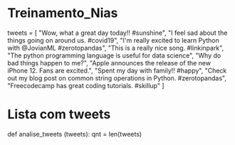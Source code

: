 # Treinamento_Nias

tweets = [
"Wow, what a great day today!! #sunshine",
"I feel sad about the things going on around us. #covid19",
"I'm really excited to learn Python with @JovianML #zerotopandas",
"This is a really nice song. #linkinpark",
"The python programming language is useful for data science",
"Why do bad things happen to me?",
"Apple announces the release of the new iPhone 12. Fans are excited.",
"Spent my day with family!! #happy",
"Check out my blog post on common string operations in Python. #zerotopandas",
"Freecodecamp has great coding tutorials. #skillup"
]
# Lista com tweets

def analise_tweets (tweets):
    qnt = len(tweets)
    
